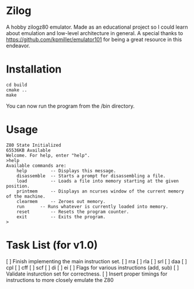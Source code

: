 # Zilog
A hobby zilogz80 emulator. Made as an educational project so I could learn about emulation and low-level architecture in general. A special thanks to https://github.com/kpmiller/emulator101 for being a great resource in this endeavor. 

# Installation
```
cd build
cmake ..
make
```
You can now run the program from the /bin directory.

# Usage
```
Z80 State Initialized
65536KB Available
Welcome. For help, enter "help".
>help
Available commands are: 
	help		 -- Displays this message.
	disassemble	 -- Starts a prompt for disassembling a file.
	load		 -- Loads a file into memory starting at the given position.
	printmem	 -- Displays an ncurses window of the current memory of the machine.
	clearmem	 -- Zeroes out memory.
	run		 -- Runs whatever is currently loaded into memory.
	reset		 -- Resets the program counter.
	exit		 -- Exits the program.
>
```

# Task List (for v1.0)
[ ] Finish implementing the main instruction set.
  [ ] rra
  [ ] rla
  [ ] srl
  [ ] daa
  [ ] cpl
  [ ] cff
  [ ] scf
  [ ] di
  [ ] ei
  [ ] Flags for various instructions (add, sub)
[ ] Validate insturction set for correctness.
[ ] Insert proper timings for instructions to more closely emulate the Z80
